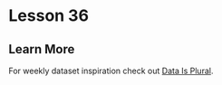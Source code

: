 # Lesson 36

## Learn More

For weekly dataset inspiration check out [Data Is Plural](https://www.data-is-plural.com/).
